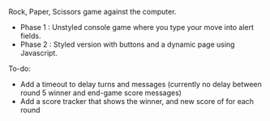 Rock, Paper, Scissors game against the computer.

- Phase 1 : Unstyled console game where you type your move into alert fields.
- Phase 2 : Styled version with buttons and a dynamic page using Javascript.

To-do:

- Add a timeout to delay turns and messages (currently no delay between round 5 winner and end-game score messages)
- Add a score tracker that shows the winner, and new score of for each round
